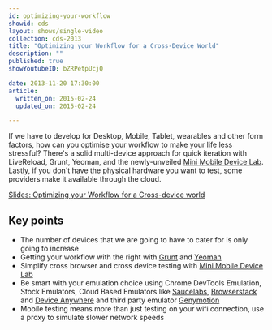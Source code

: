 ```yaml
---
id: optimizing-your-workflow
showid: cds
layout: shows/single-video
collection: cds-2013
title: "Optimizing your Workflow for a Cross-Device World"
description: ""
published: true
showYoutubeID: bZRPetpUcjQ

date: 2013-11-20 17:30:00
article:
  written_on: 2015-02-24
  updated_on: 2015-02-24

---
```


If we have to develop for Desktop, Mobile, Tablet, wearables and other form factors, how can you optimise your workflow to make your life less stressful?  There's a solid multi-device approach for quick iteration with LiveReload, Grunt, Yeoman, and the newly-unveiled [Mini Mobile Device Lab](https://github.com/GoogleChrome/MiniMobileDeviceLab). Lastly, if you don't have the physical hardware you want to test, some providers make it available through the cloud.

[Slides: Optimizing your Workflow for a Cross-device world](http://gauntface.co.uk/presentations/chrome-dev-summit-2013/cross-device-workflow/#1)

## Key points

+  The number of devices that we are going to have to cater for is only going to increase
+  Getting your workflow with the right with [Grunt](http://gruntjs.com/) and [Yeoman](http://yeoman.io/)
+  Simplify cross browser and cross device testing with [Mini Mobile Device Lab](https://github.com/GoogleChrome/MiniMobileDeviceLab)
+  Be smart with your emulation choice using Chrome DevTools Emulation, Stock Emulators, Cloud Based Emulators like [Saucelabs](https://saucelabs.com/), [Browserstack](http://www.browserstack.com/) and [Device Anywhere](http://www.deviceanywhere.com/) and third party emulator [Genymotion](http://www.genymotion.com/)
+ Mobile testing means more than just testing on your wifi connection, use a proxy to simulate slower network speeds
